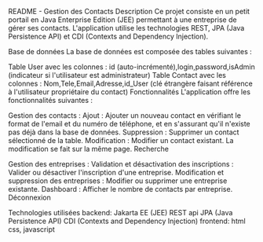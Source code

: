 README - Gestion des Contacts
Description
Ce projet consiste en un petit portail en Java Enterprise Edition (JEE) permettant à une entreprise de gérer ses contacts. 
L'application utilise les technologies REST, JPA (Java Persistence API) et CDI (Contexts and Dependency Injection).

Base de données
La base de données est composée des tables suivantes :

Table User avec les colonnes :
id (auto-incrémenté),login,password,isAdmin (indicateur si l'utilisateur est administrateur)
Table Contact avec les colonnes :
Nom,Tele,Email,Adresse,id_User (clé étrangère faisant référence à l'utilisateur propriétaire du contact)
Fonctionnalités
L'application offre les fonctionnalités suivantes :


Gestion des contacts :
Ajout : Ajouter un nouveau contact en vérifiant le format de l'email et du numéro de téléphone, et en s'assurant qu'il n'existe pas déjà dans la base de données.
Suppression : Supprimer un contact sélectionné de la table.
Modification : Modifier un contact existant. La modification se fait sur la même page.
Recherche 

Gestion des entreprises :
Validation et désactivation des inscriptions : Valider ou désactiver l'inscription d'une entreprise.
Modification et suppression des entreprises : Modifier ou supprimer une entreprise existante.
Dashboard : Afficher le nombre de contacts par entreprise.
Déconnexion


Technologies utilisées
backend:
Jakarta EE (JEE)
REST api 
JPA (Java Persistence API)
CDI (Contexts and Dependency Injection)
frontend: html css, javascript

